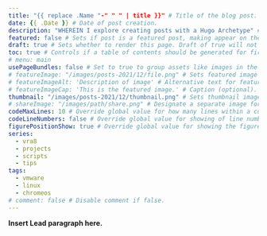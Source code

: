 ```yaml
---
title: "{{ replace .Name "-" " " | title }}" # Title of the blog post.
date: {{ .Date }} # Date of post creation.
description: "WHEREIN I explore creating posts with a Hugo Archetype" # Description used for search engine.
featured: false # Sets if post is a featured post, making appear on the home page side bar.
draft: true # Sets whether to render this page. Draft of true will not be rendered.
toc: true # Controls if a table of contents should be generated for first-level links automatically.
# menu: main
usePageBundles: false # Set to true to group assets like images in the same folder as this post.
# featureImage: "/images/posts-2021/12/file.png" # Sets featured image on blog post.
# featureImageAlt: 'Description of image' # Alternative text for featured image.
# featureImageCap: 'This is the featured image.' # Caption (optional).
thumbnail: "/images/posts-2021/12/thumbnail.png" # Sets thumbnail image appearing inside card on homepage.
# shareImage: "/images/path/share.png" # Designate a separate image for social media sharing.
codeMaxLines: 10 # Override global value for how many lines within a code block before auto-collapsing.
codeLineNumbers: false # Override global value for showing of line numbers within code block.
figurePositionShow: true # Override global value for showing the figure label.
series:
  - vra8
  - projects
  - scripts
  - tips
tags:
  - vmware
  - linux
  - chromeos
# comment: false # Disable comment if false.
---
```


**Insert Lead paragraph here.**
